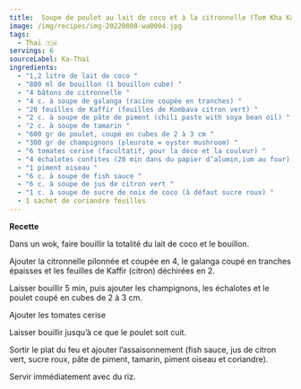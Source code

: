 ```yaml
---
title:  Soupe de poulet au lait de coco et à la citronnelle (Tom Kha Kai)
image: /img/recipes/img-20220808-wa0004.jpg
tags:
  - Thaï 🇹🇭
servings: 6
sourceLabel: Ka-Thaï
ingredients:
  - "1,2 litre de lait de coco "
  - "800 ml de bouillon (1 bouillon cube) "
  - "4 bâtons de citronnelle "
  - "4 c. à soupe de galanga (racine coupée en tranches) "
  - "20 feuilles de Kaffir (feuilles de Kombava citron vert) "
  - "2 c. à soupe de pâte de piment (chili paste with soya bean oil) "
  - "2 c. à soupe de tamarin "
  - "600 gr de poulet, coupé en cubes de 2 à 3 cm "
  - "300 gr de champignons (pleurote = oyster mushroom) "
  - "6 tomates cerise (facultatif, pour la déco et la couleur) "
  - "4 échalotes confites (20 min dans du papier d’alumin,ium au four) "
  - "1 piment oiseau "
  - "6 c. à soupe de fish sauce "
  - "6 c. à soupe de jus de citron vert "
  - "1 c. à soupe de sucre de noix de coco (à défaut sucre roux) "
  - 1 sachet de coriandre feuilles
---
```

**Recette**

Dans un wok, faire bouillir la totalité du lait de coco et le bouillon.

Ajouter la citronnelle pilonnée et coupée en 4, le galanga coupé en tranches épaisses et les feuilles de Kaffir (citron) déchirées en 2.

Laisser bouillir 5 min, puis ajouter les champignons, les échalotes et le poulet coupé en cubes de 2 à 3 cm.

Ajouter les tomates cerise

Laisser bouillir jusqu’à ce que le poulet soit cuit.

Sortir le plat du feu et ajouter l’assaisonnement (fish sauce, jus de citron vert, sucre roux, pâte de piment, tamarin, piment oiseau et coriandre).

Servir immédiatement avec du riz.